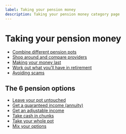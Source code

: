 ```yaml
---
label: Taking your pension money
description: Taking your pension money category page
---
```


# Taking your pension money

* [Combine different pension pots](/combine-pension-pots)
* [Shop around and compare providers](/shop-around)
* [Making your money last](/making-money-last)
* [Work out what you’ll have in retirement](/work-out-income)
* [Avoiding scams](/scams)

## The 6 pension options
* <a href="/leave-pot-untouched" class="nav__option nav__option--untouched">Leave your pot untouched</a>
* <a href="/guaranteed-income" class="nav__option nav__option--annuity">Get a guaranteed income (annuity)</a>
* <a href="/adjustable-income" class="nav__option nav__option--adjustable">Get an adjustable income</a>
* <a href="/take-cash-in-chunks" class="nav__option nav__option--chunks">Take cash in chunks</a>
* <a href="/take-whole-pot" class="nav__option nav__option--whole">Take your whole pot</a>
* <a href="/mix-options" class="nav__option nav__option--mix">Mix your options</a>


